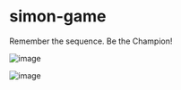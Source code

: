 # simon-game


Remember the sequence. Be the Champion!


![image](https://user-images.githubusercontent.com/46963130/144145243-64035fc4-c240-41a2-8460-f8b047b4da52.png)

![image](https://user-images.githubusercontent.com/46963130/144145323-cdb0a52d-696a-4151-bd66-aed6d3a09d4c.png)

